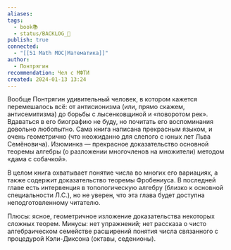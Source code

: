 ```yaml
---
aliases: 
tags:
  - book📚
  - status/BACKLOG_🌰
publish: true
connected:
  - "[[51 Math MOC|Математика]]"
author:
  - Понтрягин
recommendation: Чел с МФТИ
created: 2024-01-13 13:24
---
```


Вообще Понтрягин удивительный человек, в котором кажется перемешалось всё: от антисионизма (или, прямо скажем, антисемитизма) до борьбы с лысенковщиной и «поворотом рек». Вдаваться в его биографию не буду, но почитать его воспоминания довольно любопытно. Сама книга написана прекрасным языком, и очень геометрично (что неожиданно для слепого с юных лет Льва Семёновича). Изюминка — прекрасное доказательство основной теоремы алгебры (о разложении многочленов на множители) методом «дама с собачкой».

В целом книга охватывает понятие числа во многих его вариациях, а также содержит доказательство теоремы Фробениуса. В последней главе есть интервенция в топологическую алгебру (близко к основной специальности Л.С.), но не уверен, что эта глава будет доступна неподготовленному читателю.

Плюсы: ясное, геометричное изложение доказательства некоторых сложных теорем. Минусы: нет упражнений; нет рассказа о чисто алгебраическом семействе расширений понятия числа связанного с процедурой Кэли-Диксона (октавы, седенионы).